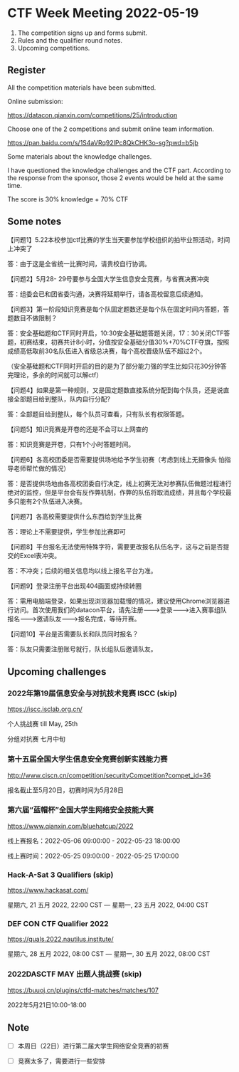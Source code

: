 # CTF Week Meeting 2022-05-19

1. The competition signs up and forms submit.
1. Rules and the qualifier round notes.
1. Upcoming competitions.

## Register

All the competition materials have been submitted.

Online submission:

https://datacon.qianxin.com/competitions/25/introduction

Choose one of the 2 competitions and submit online team information.

https://pan.baidu.com/s/1S4aVRq92IPc8QkCHK3o-sg?pwd=b5jb

Some materials about the knowledge challenges.

I have questioned the knowledge challenges and the CTF part. According to the response from the sponsor, those 2 events would be held at the same time.

The score is 30% knowledge + 70% CTF

## Some notes

【问题1】5.22本校参加ctf比赛的学生当天要参加学校组织的拍毕业照活动，时间上冲突了

答：由于这是全省统一比赛时间，请贵校自行协调。

【问题2】5月28- 29号要参与全国大学生信息安全竞赛，与省赛决赛冲突

答：组委会已和团省委沟通，决赛将延期举行，请各高校留意后续通知。

【问题3】第一阶段知识竞赛是每个队固定题数还是每个队在固定时间内答题，答题数目不做限制？

答：安全基础题和CTF同时开启，10:30安全基础题答题关闭，17：30关闭CTF答题，初赛结束，初赛共计8小时，分值按安全基础分值30%+70%CTF夺旗，按照成绩高低取前30名队伍进入省级总决赛，每个高校晋级队伍不超过2个。

（安全基础题和CTF同时开启的目的是为了部分能力强的学生比如只花30分钟答完理论，多余的时间就可以解ctf）

【问题4】如果是第一种规则，又是固定题数直接系统分配到每个队员，还是说直接全部题目给到整队，队内自行分配? 

答：全部题目给到整队，每个队员可查看，只有队长有权限答题。

【问题5】知识竞赛是开卷的还是不会可以上网查的

答：知识竞赛是开卷，只有1个小时答题时间。

【问题6】各高校团委是否需要提供场地给予学生初赛（考虑到线上无摄像头 怕指导老师帮忙做的情况）

答：是否提供场地由各高校团委自行决定，线上初赛无法对参赛队伍做题过程进行绝对的监控，但是平台会有反作弊机制，作弊的队伍将取消成绩，并且每个学校最多只能有2个队伍进入决赛。

【问题7】各高校需要提供什么东西给到学生比赛

答：理论上不需要提供，学生参加比赛即可

【问题8】平台报名无法使用特殊字符，需要更改报名队伍名字，这与之前是否提交的Excel表冲突。

答：不冲突；后续的相关信息均以线上报名平台为准。

【问题9】登录注册平台出现404画面或持续转圈

答：需用电脑端登录，如果出现浏览器加载慢的情况，建议使用Chrome浏览器进行访问。首次使用我们的datacon平台，请先注册--->登录--->进入赛事组队报名--->邀请队友--->报名完成，等待开赛。

【问题10】平台是否需要队长和队员同时报名？

答：队友只需要注册账号就行，队长组队后邀请队友。

## Upcoming challenges

### 2022年第19届信息安全与对抗技术竞赛 ISCC (skip)

https://iscc.isclab.org.cn/

个人挑战赛 till May, 25th

分组对抗赛 七月中旬

### 第十五届全国大学生信息安全竞赛创新实践能力赛

http://www.ciscn.cn/competition/securityCompetition?compet_id=36

报名截止至5月20日，初赛时间为5月28日

### 第六届“蓝帽杯”全国大学生网络安全技能大赛

https://www.qianxin.com/bluehatcup/2022

线上赛报名：2022-05-06 09:00:00 - 2022-05-23 18:00:00

线上赛时间：2022-05-25 09:00:00 - 2022-05-25 17:00:00

### Hack-A-Sat 3 Qualifiers (skip)

https://www.hackasat.com/

星期六, 21 五月 2022, 22:00 CST — 星期一, 23 五月 2022, 04:00 CST

### DEF CON CTF Qualifier 2022

https://quals.2022.nautilus.institute/

星期六, 28 五月 2022, 08:00 CST — 星期一, 30 五月 2022, 08:00 CST

### 2022DASCTF MAY 出题人挑战赛 (skip)

https://buuoj.cn/plugins/ctfd-matches/matches/107

2022年5月21日10:00-18:00

## Note

- [ ] 本周日（22日）进行第二届大学生网络安全竞赛的初赛
- [ ] 竞赛太多了，需要进行一些安排

